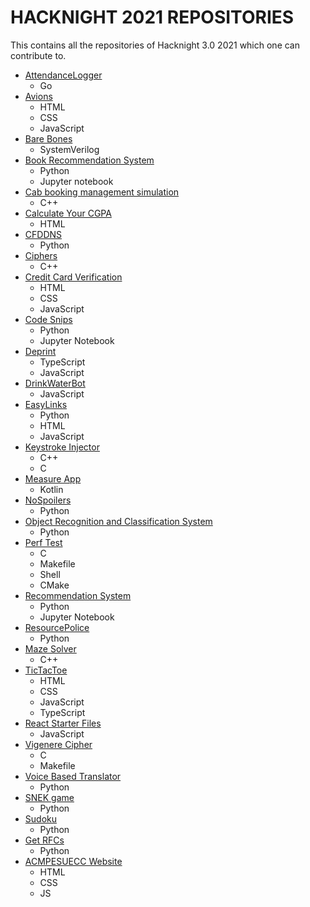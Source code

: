 # HACKNIGHT 2021 REPOSITORIES
This contains all the repositories of Hacknight 3.0 2021 which one can contribute to.

- [AttendanceLogger](https://github.com/acmpesuecc/AttendanceLogger)
  - Go
- [Avions](https://github.com/acmpesuecc/avions_repository)
  - HTML
  - CSS
  - JavaScript
- [Bare Bones](https://github.com/acmpesuecc/BareBones)
  - SystemVerilog
- [Book Recommendation System](https://github.com/thelastCube/Book-Recommendation-System)
  - Python
  - Jupyter notebook
- [Cab booking management simulation](https://github.com/acmpesuecc/Cab-Booking-Managemet-Simulation)
  - C++
- [Calculate Your CGPA](https://github.com/avinash-vk/calcyourgpa)
  - HTML
- [CFDDNS](https://github.com/acmpesuecc/CFDDNS)
  - Python
- [Ciphers](https://github.com/acmpesuecc/Ciphers)
  - C++
- [Credit Card Verification](https://github.com/acmpesuecc/CreditCardVerifier)
  - HTML
  - CSS
  - JavaScript
- [Code Snips](https://github.com/acmpesuecc/code_snips)
  - Python
  - Jupyter Notebook
- [Deprint](https://github.com/acmpesuecc/deprint)
  - TypeScript
  - JavaScript
- [DrinkWaterBot](https://github.com/acmpesuecc/DrinkWaterBot)
  - JavaScript
- [EasyLinks](https://github.com/acmpesuecc/EasyLinks)
  - Python
  - HTML
  - JavaScript
- [Keystroke Injector](https://github.com/acmpesuecc/keystroke_injector)
  - C++
  - C
- [Measure App](https://github.com/acmpesuecc/Measure_App)
  - Kotlin
- [NoSpoilers](https://github.com/acmpesuecc/NoSpoilers)
  - Python
- [Object Recognition and Classification System](https://github.com/acmpesuecc/Object-Recognition-and-Classification-System)
  - Python
- [Perf Test](https://github.com/acmpesuecc/perf-test)
  - C
  - Makefile
  - Shell
  - CMake
- [Recommendation System](https://github.com/acmpesuecc/Recommendation-system)
  - Python
  - Jupyter Notebook
- [ResourcePolice](https://github.com/acmpesuecc/ResourcePolice) 
  - Python
- [Maze Solver](https://github.com/acmpesuecc/maze_solver)
  - C++
- [TicTacToe](https://github.com/acmpesuecc/tictactoe)
  - HTML
  - CSS
  - JavaScript
  - TypeScript
- [React Starter Files](https://github.com/avinash-vk/react-starter-files) 
  - JavaScript
- [Vigenere Cipher](https://github.com/acmpesuecc/vigenere_cipher)
  - C
  - Makefile
- [Voice Based Translator](https://github.com/acmpesuecc/Voice-Based-Translator)
  - Python
- [SNEK game](https://github.com/acmpesuecc/SNEK.git)
  - Python
- [Sudoku](https://github.com/acmpesuecc/py-sudoku)
  - Python
- [Get RFCs](https://github.com/acmpesuecc/py-getrfc)
  - Python
- [ACMPESUECC Website](https://github.com/acmpesuecc/acmpesuecc.github.io)  
  - HTML  
  - CSS   
  - JS  

